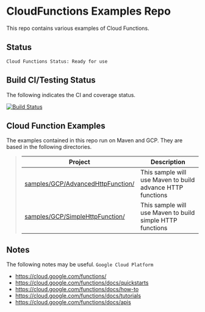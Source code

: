 CloudFunctions Examples Repo
============================

This repo contains various examples of Cloud Functions.

Status
------
````
Cloud Functions Status: Ready for use
````
Build CI/Testing Status
-----------------------
The following indicates the CI and coverage status.

[![Build Status](https://travis-ci.org/tpayne/CloudFunctions.svg?branch=main)](https://travis-ci.org/tpayne/CloudFunctions)

Cloud Function Examples
-----------------------
The examples contained in this repo run on Maven and GCP. They are based in the following directories.

>| Project | Description | 
>| ------- | ----------- |
>| [samples/GCP/AdvancedHttpFunction/](https://github.com/tpayne/CloudFunctions/tree/main/GCP/samples/AdvancedHttpFunction) | This sample will use Maven to build advance HTTP functions |
>| [samples/GCP/SimpleHttpFunction/](https://github.com/tpayne/CloudFunctions/tree/main/GCP/samples/SimpleHttpFunction) | This sample will use Maven to build simple HTTP functions |

Notes
-----
The following notes may be useful.
`Google Cloud Platform`
- https://cloud.google.com/functions/
- https://cloud.google.com/functions/docs/quickstarts
- https://cloud.google.com/functions/docs/how-to
- https://cloud.google.com/functions/docs/tutorials
- https://cloud.google.com/functions/docs/apis
